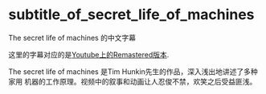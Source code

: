 # subtitle_of_secret_life_of_machines
The secret life of machines 的中文字幕

这里的字幕对应的是[Youtube上的Remastered版本](https://www.youtube.com/watch?v=CJlrbMHLBd4&list=PLtaR0lZhSyAPLuoSbMA29s3Ry8ZUvKff3 ).

The secret life of machines 是Tim Hunkin先生的作品，深入浅出地讲述了多种家用
机器的工作原理。视频中的叙事和动画让人忍俊不禁，欢笑之后受益匪浅。
